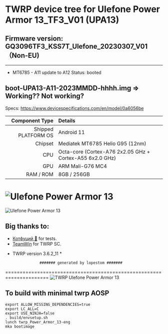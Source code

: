 # TWRP device tree for Ulefone Power Armor 13_TF3_V01 (UPA13)
## Firmware version: GQ3096TF3_KSS7T_Ulefone_20230307_V01（Non-EU)
---------------
- MT6785 - A11 update to A12
Status: booted

boot-UPA13-A11-2023MMDD-hhhh.img => Working?? Not working?
------------------------------------

Specs: https://www.devicespecifications.com/en/model/0a6056be

Component Type | Details
-------:|:-------------------------
Shipped PLATFORM OS	 |  Android 11
Chipset	     |  Mediatek MT6785 Helio G95 (12nm)
CPU	         |  Octa-core (Cortex-A76 2x2.05 GHz + Cortex-A55 6x2.0 GHz)
GPU	         |  ARM Mali-G76 MC4
RAM / ROM	         |  8GB / 256GB

![Ulefone Power Armor 13](https://cdn-files.kimovil.com/default/0006/28/thumb_527428_default_big.jpeg)
===================================================================== 
![Ulefone Power Armor 13](https://github.com/lopestom/device_ulefone_Power_Armor_13/blob/A11/pic/IMG_20220808_190539.jpg)

## Big thanks to:
- [Котфуций 🐾](https://4pda.to/forum/index.php?showuser=2166242) for tests.
- [TeamWin](https://github.com/TeamWin) for TWRP SC.
* TWRP version 3.6.2_11 *

                  ####### generated by lopestom #######
===================================================================== 
![TWRP Ulefone Power Armor 13](https://github.com/lopestom/device_ulefone_Power_Armor_13/)

## To build with minimal twrp AOSP
```
export ALLOW_MISSING_DEPENDENCIES=true
export LC_ALL=C
export USE_NINJA=false
. build/envsetup.sh
lunch twrp_Power_Armor_13-eng
mka bootimage
```

